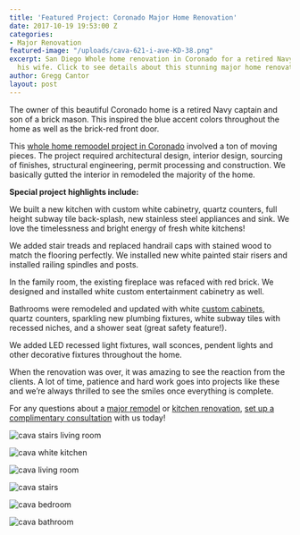```yaml
---
title: 'Featured Project: Coronado Major Home Renovation'
date: 2017-10-19 19:53:00 Z
categories:
- Major Renovation
featured-image: "/uploads/cava-621-i-ave-KD-38.png"
excerpt: San Diego Whole home renovation in Coronado for a retired Navy captain and
  his wife. Click to see details about this stunning major home renovation.
author: Gregg Cantor
layout: post
---
```


The owner of this beautiful Coronado home is a retired Navy captain and son of a brick mason. This inspired the blue accent colors throughout the home as well as the brick-red front door.

This [whole home remoodel project in Coronado](/featured-projects/621-i-ave-coronado/) involved a ton of moving pieces. The project required architectural design, interior design, sourcing of finishes, structural engineering, permit processing and construction. We basically gutted the interior in remodeled the majority of the home.

**Special project highlights include:**

We built a new kitchen with custom white cabinetry, quartz counters, full height subway tile back-splash, new stainless steel appliances and sink. We love the timelessness and bright energy of fresh white kitchens!

We added stair treads and replaced handrail caps with stained wood to match the flooring perfectly. We installed new white painted stair risers and installed railing spindles and posts.

In the family room, the existing fireplace was refaced with red brick. We designed and installed white custom entertainment cabinetry as well.

Bathrooms were remodeled and updated with white [custom cabinets](/san-diego-custom-cabinet-construction-services), quartz counters, sparkling new plumbing fixtures, white subway tiles with recessed niches, and a shower seat (great safety feature!).

We added LED recessed light fixtures, wall sconces, pendent lights and other decorative fixtures throughout the home.

When the renovation was over, it was amazing to see the reaction from the clients. A lot of time, patience and hard work goes into projects like these and we’re always thrilled to see the smiles once everything is complete.

For any questions about a [major remodel](/major-renovations) or [kitchen renovation](/san-diego-kitchen-remodeling-services), [set up a complimentary consultation](#quick-contact) with us today!

![cava stairs living room](/uploads/cava-621-i-ave-KD-17.jpg "Cava Project: Stairs into Living Room")

![cava white kitchen](/uploads/cava-621-i-ave-KD-35.jpg "Cava Project: Full Kitchen Remodel")

![cava living room](/uploads/cava-621-i-ave-KD-30.jpg "Cava Project: New Living Room")

![cava stairs](/uploads/cava-621-i-ave-KD-4.jpg "Cava Project: Stairs")

![cava bedroom](/uploads/cava-621-i-ave-KD-3.jpg "Cava Project: Complete Bedroom Redesign")

![cava bathroom](/uploads/cava-621-i-ave-KD-5.jpg "Cava Project: Complete Bathroom Renovation")
